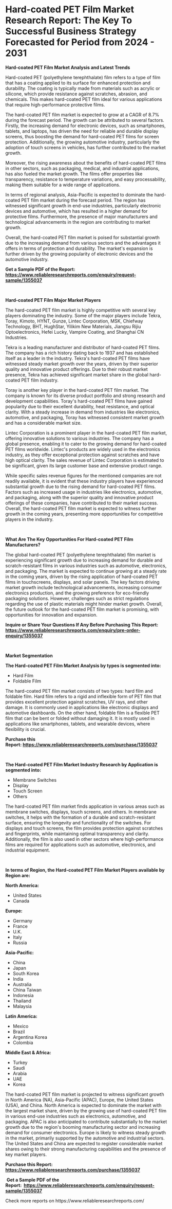 <p><h1>Hard-coated PET Film Market Research Report: The Key To Successful Business Strategy Forecasted for Period from 2024 - 2031</h1></p><p><strong>Hard-coated PET Film Market Analysis and Latest Trends</strong></p>
<p><p>Hard-coated PET (polyethylene terephthalate) film refers to a type of film that has a coating applied to its surface for enhanced protection and durability. The coating is typically made from materials such as acrylic or silicone, which provide resistance against scratches, abrasion, and chemicals. This makes hard-coated PET film ideal for various applications that require high-performance protective films.</p><p>The hard-coated PET film market is expected to grow at a CAGR of 8.7% during the forecast period. The growth can be attributed to several factors. Firstly, the increasing demand for electronic devices, such as smartphones, tablets, and laptops, has driven the need for reliable and durable display screens, thus boosting the demand for hard-coated PET films for screen protection. Additionally, the growing automotive industry, particularly the adoption of touch screens in vehicles, has further contributed to the market growth.</p><p>Moreover, the rising awareness about the benefits of hard-coated PET films in other sectors, such as packaging, medical, and industrial applications, has also fueled the market growth. The films offer properties like transparency, resistance to temperature variations, and easy processability, making them suitable for a wide range of applications.</p><p>In terms of regional analysis, Asia-Pacific is expected to dominate the hard-coated PET film market during the forecast period. The region has witnessed significant growth in end-use industries, particularly electronic devices and automotive, which has resulted in a higher demand for protective films. Furthermore, the presence of major manufacturers and technological advancements in the region are contributing to market growth.</p><p>Overall, the hard-coated PET film market is poised for substantial growth due to the increasing demand from various sectors and the advantages it offers in terms of protection and durability. The market's expansion is further driven by the growing popularity of electronic devices and the automotive industry.</p></p>
<p><strong>Get a Sample PDF of the Report:&nbsp; <a href="https://www.reliableresearchreports.com/enquiry/request-sample/1355037">https://www.reliableresearchreports.com/enquiry/request-sample/1355037</a></strong></p>
<p>&nbsp;</p>
<p><strong>Hard-coated PET Film Major Market Players</strong></p>
<p><p>The hard-coated PET film market is highly competitive with several key players dominating the industry. Some of the major players include Tekra, Toray, Kimoto, HYNT, Gunze, Lintec Corporation, MSK, Chiefway Technology, BHT, HughStar, Yilikim New Materials, Jiangsu Rijiu Optoelectronics, Hefei Lucky, Vampire Coating, and Shanghai CN Industries.</p><p>Tekra is a leading manufacturer and distributor of hard-coated PET films. The company has a rich history dating back to 1937 and has established itself as a leader in the industry. Tekra's hard-coated PET films have witnessed steady market growth over the years, driven by their superior quality and innovative product offerings. Due to their robust market presence, Tekra has achieved significant market share in the global hard-coated PET film industry.</p><p>Toray is another key player in the hard-coated PET film market. The company is known for its diverse product portfolio and strong research and development capabilities. Toray's hard-coated PET films have gained popularity due to their excellent durability, heat resistance, and optical clarity. With a steady increase in demand from industries like electronics, automotive, and packaging, Toray has witnessed consistent market growth and has a considerable market size.</p><p>Lintec Corporation is a prominent player in the hard-coated PET film market, offering innovative solutions to various industries. The company has a global presence, enabling it to cater to the growing demand for hard-coated PET films worldwide. Lintec's products are widely used in the electronics industry, as they offer exceptional protection against scratches and have high optical clarity. The sales revenue of Lintec Corporation is estimated to be significant, given its large customer base and extensive product range.</p><p>While specific sales revenue figures for the mentioned companies are not readily available, it is evident that these industry players have experienced substantial growth due to the rising demand for hard-coated PET films. Factors such as increased usage in industries like electronics, automotive, and packaging, along with the superior quality and innovative product offerings of these companies, have contributed to their market success. Overall, the hard-coated PET film market is expected to witness further growth in the coming years, presenting more opportunities for competitive players in the industry.</p></p>
<p>&nbsp;</p>
<p><strong>What Are The Key Opportunities For Hard-coated PET Film Manufacturers?</strong></p>
<p><p>The global hard-coated PET (polyethylene terephthalate) film market is experiencing significant growth due to increasing demand for durable and scratch-resistant films in various industries such as automotive, electronics, and packaging. The market is expected to continue growing at a steady rate in the coming years, driven by the rising application of hard-coated PET films in touchscreens, displays, and solar panels. The key factors driving market growth include technological advancements, increasing consumer electronics production, and the growing preference for eco-friendly packaging solutions. However, challenges such as strict regulations regarding the use of plastic materials might hinder market growth. Overall, the future outlook for the hard-coated PET film market is promising, with opportunities for innovation and expansion.</p></p>
<p><strong>Inquire or Share Your Questions If Any Before Purchasing This Report: <a href="https://www.reliableresearchreports.com/enquiry/pre-order-enquiry/1355037">https://www.reliableresearchreports.com/enquiry/pre-order-enquiry/1355037</a></strong></p>
<p>&nbsp;</p>
<p><strong>Market Segmentation</strong></p>
<p><strong>The Hard-coated PET Film Market Analysis by types is segmented into:</strong></p>
<p><ul><li>Hard Film</li><li>Foldable Film</li></ul></p>
<p><p>The hard-coated PET film market consists of two types: hard film and foldable film. Hard film refers to a rigid and inflexible form of PET film that provides excellent protection against scratches, UV rays, and other damage. It is commonly used in applications like electronic displays and automotive dashboards. On the other hand, foldable film is a flexible PET film that can be bent or folded without damaging it. It is mostly used in applications like smartphones, tablets, and wearable devices, where flexibility is crucial.</p></p>
<p><strong>Purchase this Report:&nbsp;<a href="https://www.reliableresearchreports.com/purchase/1355037">https://www.reliableresearchreports.com/purchase/1355037</a></strong></p>
<p>&nbsp;</p>
<p><strong>The Hard-coated PET Film Market Industry Research by Application is segmented into:</strong></p>
<p><ul><li>Membrane Switches</li><li>Display</li><li>Touch Screen</li><li>Others</li></ul></p>
<p><p>The hard-coated PET film market finds application in various areas such as membrane switches, displays, touch screens, and others. In membrane switches, it helps with the formation of a durable and scratch-resistant surface, ensuring the longevity and functionality of the switches. For displays and touch screens, the film provides protection against scratches and fingerprints, while maintaining optimal transparency and clarity. Additionally, the film is also used in other sectors where high-performance films are required for applications such as automotive, electronics, and industrial equipment.</p></p>
<p>&nbsp;</p>
<p><strong>In terms of Region, the Hard-coated PET Film Market Players available by Region are:</strong></p>
<p>
    <p> <strong> North America: </strong>
        <ul>
            <li>United States</li>
            <li>Canada</li>
        </ul>
        </p> 
    <p> <strong> Europe: </strong>
        <ul>
            <li>Germany</li>
            <li>France</li>
            <li>U.K.</li>
            <li>Italy</li>
            <li>Russia</li>
        </ul>
        </p> 
    <p> <strong> Asia-Pacific: </strong>
        <ul>
            <li>China</li>
            <li>Japan</li>
            <li>South Korea</li>
            <li>India</li>
            <li>Australia</li>
            <li>China Taiwan</li>
            <li>Indonesia</li>
            <li>Thailand</li>
            <li>Malaysia</li>
        </ul>
        </p> 
    <p> <strong> Latin America: </strong>
        <ul>
            <li>Mexico</li>
            <li>Brazil</li>
            <li>Argentina Korea</li>
            <li>Colombia</li>
        </ul>
        </p> 
    <p> <strong> Middle East & Africa: </strong>
        <ul>
            <li>Turkey</li>
            <li>Saudi</li>
            <li>Arabia</li>
            <li>UAE</li>
            <li>Korea</li>
        </ul>
    </p>
    </p>
<p><p>The hard-coated PET film market is projected to witness significant growth in North America (NA), Asia-Pacific (APAC), Europe, the United States (USA), and China. North America is expected to dominate the market with the largest market share, driven by the growing use of hard-coated PET film in various end-use industries such as electronics, automotive, and packaging. APAC is also anticipated to contribute substantially to the market growth due to the region's booming manufacturing sector and increasing demand for consumer electronics. Europe is likely to witness steady growth in the market, primarily supported by the automotive and industrial sectors. The United States and China are expected to register considerable market shares owing to their strong manufacturing capabilities and the presence of key market players.</p></p>
<p><strong>Purchase this Report: <a href="https://www.reliableresearchreports.com/purchase/1355037">https://www.reliableresearchreports.com/purchase/1355037</a></strong></p>
<p>&nbsp;<strong>Get a Sample PDF of the Report:&nbsp;&nbsp;<a href="https://www.reliableresearchreports.com/enquiry/request-sample/1355037">https://www.reliableresearchreports.com/enquiry/request-sample/1355037</a></strong></p>
<p><strong></strong></p>
<p>Check more reports on https://www.reliableresearchreports.com/</p>